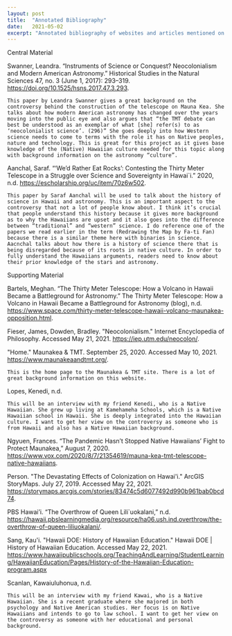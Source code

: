 ```yaml
---
layout: post
title:  "Annotated Bibliography"
date:   2021-05-02
excerpt: "Annotated bibliography of websites and articles mentioned on this website."
---
```


Central Material


Swanner, Leandra. “Instruments of Science or Conquest? Neocolonialism and Modern American Astronomy.” Historical Studies in the Natural Sciences 47, no. 3 (June 1, 2017): 293–319. https://doi.org/10.1525/hsns.2017.47.3.293.

	This paper by Leandra Swanner gives a great background on the controversy behind the construction of the telescope on Mauna Kea. She talks about how modern American astronomy has changed over the years moving into the public eye and also argues that “the TMT debate can best be understood as an exemplar of what [she] refer(s) to as ‘neocolonialist science’. (296)” She goes deeply into how Western science needs to come to terms with the role it has on Native peoples, nature and technology. This is great for this project as it gives base knowledge of the (Native) Hawaiian culture needed for this topic along with background information on the astronomy “culture”.


Aanchal, Saraf. “‘We’d Rather Eat Rocks’: Contesting the Thirty Meter Telescope in a Struggle over Science and Sovereignty in Hawai\`i.” 2020, n.d. https://escholarship.org/uc/item/70z6w502.

	This paper by Saraf Aanchal will be used to talk about the history of science in Hawaii and astronomy. This is an important aspect to the controversy that not a lot of people know about. I think it’s crucial that people understand this history because it gives more background as to why the Hawaiians are upset and it also goes into the difference between “traditional” and “western” science. I do reference one of the papers we read earlier in the term (Redrawing the Map by Fa-ti Fan) because there is a similar theme here with binaries in science. Aacnchal talks about how there is a history of science there that is being disregarded because of its roots in native culture. In order to fully understand the Hawaiians arguments, readers need to know about their prior knowledge of the stars and astronomy.

Supporting Material

Bartels, Meghan. “The Thirty Meter Telescope: How a Volcano in Hawaii Became a Battleground for Astronomy.” The Thirty Meter Telescope: How a Volcano in Hawaii Became a Battleground for Astronomy (blog), n.d. https://www.space.com/thirty-meter-telescope-hawaii-volcano-maunakea-opposition.html.

Fieser, James, Dowden, Bradley. "Neocolonialism." Internet Encyclopedia of Philosophy. Accessed May 21, 2021. https://iep.utm.edu/neocolon/.

"Home." Maunakea & TMT. September 25, 2020. Accessed May 10, 2021. https://www.maunakeaandtmt.org/.
	
	This is the home page to the Maunakea & TMT site. There is a lot of great background information on this website.


Lopes, Kenedi, n.d.
	
	This will be an interview with my friend Kenedi, who is a Native Hawaiian. She grew up living at Kamehameha Schools, which is a Native Hawaiian school in Hawaii. She is deeply integrated into the Hawaiian culture. I want to get her view on the controversy as someone who is from Hawaii and also has a Native Hawaiian background.

Ngyuen, Frances. “The Pandemic Hasn’t Stopped Native Hawaiians’ Fight to Protect Maunakea,” August 7, 2020. https://www.vox.com/2020/8/7/21354619/mauna-kea-tmt-telescope-native-hawaiians.

Person. "The Devastating Effects of Colonization on Hawai'i." ArcGIS StoryMaps. July 27, 2019. Accessed May 22, 2021. https://storymaps.arcgis.com/stories/83474c5d6077492d990b961bab0bcd74.

PBS Hawai’i. “The Overthrow of Queen Lili\`uokalani,” n.d. https://hawaii.pbslearningmedia.org/resource/ha06.ush.ind.overthrow/the-overthrow-of-queen-liliuokalani/.

Sang, Kau'i. "Hawaii DOE: History of Hawaiian Education." Hawaii DOE \| History of Hawaiian Education. Accessed May 22, 2021. https://www.hawaiipublicschools.org/TeachingAndLearning/StudentLearning/HawaiianEducation/Pages/History-of-the-Hawaiian-Education-program.aspx

Scanlan, Kawaiuluhonua, n.d.
	
	This will be an interview with my friend Kawai, who is a Native Hawaiian. She is a recent graduate where she majored in both psychology and Native American studies. Her focus is on Native Hawaiians and intends to go to law school. I want to get her view on the controversy as someone with her educational and personal background.


